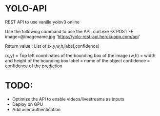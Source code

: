 # YOLO-API
REST API to use vanilla yolov3 online


Use the following command to use the API:
curl.exe -X POST -F image=@imagename.jpg 'https://yolo-rest-api.herokuapp.com/api'

Return value : List of (x,y,w,h,label,confidence)

(x,y) = Top left coordinates of the bounding box of the image
(w,h) = width and height of the bounding box
label = name of the object
confidence = confidence of the prediction

# TODO:
- Optimize the API to enable videos/livestreams as inputs
- Deploy on GPU
- Add user authentication
